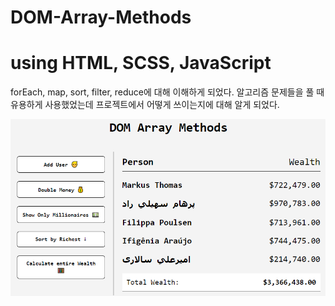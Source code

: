 # DOM-Array-Methods

<h1>using HTML, SCSS, JavaScript</h1>

forEach, map, sort, filter, reduce에 대해 이해하게 되었다. 알고리즘 문제들을 풀 때 유용하게 사용했었는데 프로젝트에서 어떻게 쓰이는지에 대해 알게 되었다.

![이미지](./img/readme.png)

